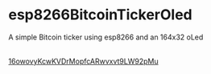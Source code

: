# esp8266BitcoinTickerOled
A simple Bitcoin ticker using esp8266 and an 164x32 oLed
<br><br>

<div>
  <a href="bitcoin:16owovyKcwKVDrMopfcARwvxvt9LW92pMu">
  <p>16owovyKcwKVDrMopfcARwvxvt9LW92pMu</p></a>
</div>
